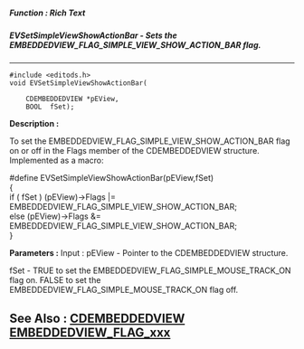 ##### Function : Rich Text
##### EVSetSimpleViewShowActionBar - Sets the EMBEDDEDVIEW_FLAG_SIMPLE_VIEW_SHOW_ACTION_BAR flag.
---
```
#include <editods.h>
void EVSetSimpleViewShowActionBar(

	CDEMBEDDEDVIEW *pEView,
	BOOL  fSet);
```
**Description :**

To set the EMBEDDEDVIEW_FLAG_SIMPLE_VIEW_SHOW_ACTION_BAR flag on or off in the 
Flags member of the CDEMBEDDEDVIEW structure.  Implemented as a macro:

#define EVSetSimpleViewShowActionBar(pEView,fSet) \
{\
 if ( fSet ) (pEView)->Flags |= EMBEDDEDVIEW_FLAG_SIMPLE_VIEW_SHOW_ACTION_BAR;\
 else  (pEView)->Flags &= EMBEDDEDVIEW_FLAG_SIMPLE_VIEW_SHOW_ACTION_BAR;\
}

**Parameters :**
Input :
pEView  -  Pointer to the CDEMBEDDEDVIEW structure.

fSet  -  TRUE to set the EMBEDDEDVIEW_FLAG_SIMPLE_MOUSE_TRACK_ON flag on.  FALSE  to set the EMBEDDEDVIEW_FLAG_SIMPLE_MOUSE_TRACK_ON flag off.



**See Also :**
[CDEMBEDDEDVIEW](/domino-c-api-docs/reference/Data/CDEMBEDDEDVIEW)
[EMBEDDEDVIEW_FLAG_xxx](/domino-c-api-docs/reference/Symb/EMBEDDEDVIEW_FLAG_xxx)
---
